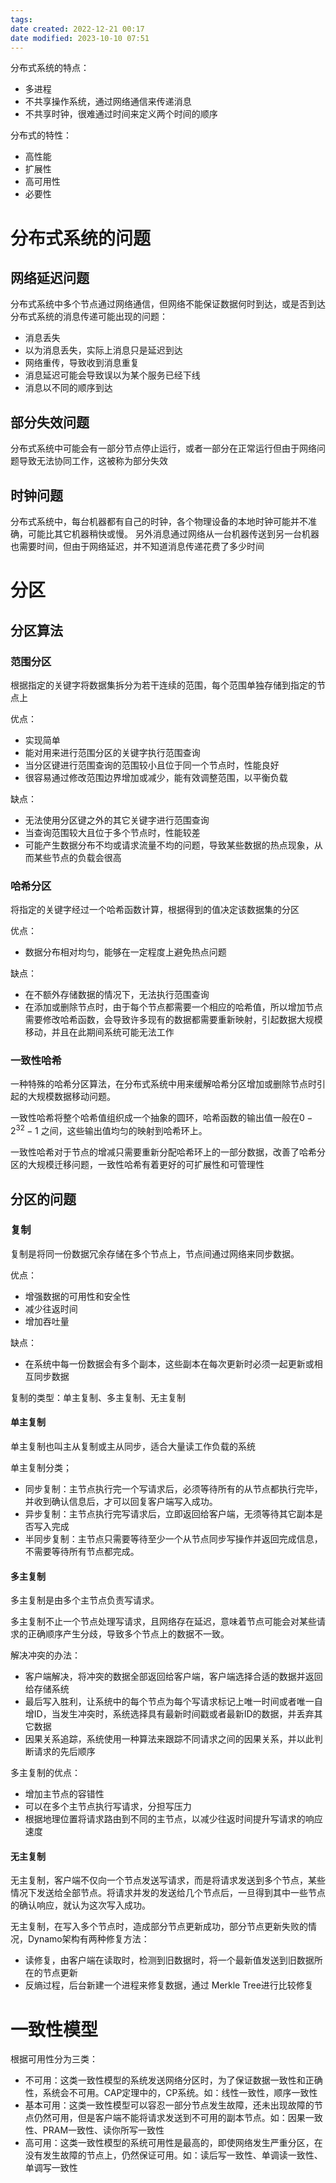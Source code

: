 ```yaml
---
tags: 
date created: 2022-12-21 00:17
date modified: 2023-10-10 07:51
---
```

分布式系统的特点：
- 多进程
- 不共享操作系统，通过网络通信来传递消息
- 不共享时钟，很难通过时间来定义两个时间的顺序

分布式的特性：
- 高性能
- 扩展性
- 高可用性
- 必要性

# 分布式系统的问题

## 网络延迟问题

分布式系统中多个节点通过网络通信，但网络不能保证数据何时到达，或是否到达
分布式系统的消息传递可能出现的问题：
- 消息丢失
- 以为消息丢失，实际上消息只是延迟到达
- 网络重传，导致收到消息重复
- 消息延迟可能会导致误以为某个服务已经下线
- 消息以不同的顺序到达

## 部分失效问题

分布式系统中可能会有一部分节点停止运行，或者一部分在正常运行但由于网络问题导致无法协同工作，这被称为部分失效 

## 时钟问题

分布式系统中，每台机器都有自己的时钟，各个物理设备的本地时钟可能并不准确，可能比其它机器稍快或慢。
另外消息通过网络从一台机器传送到另一台机器也需要时间，但由于网络延迟，并不知道消息传递花费了多少时间

# 分区

## 分区算法

### 范围分区

根据指定的关键字将数据集拆分为若干连续的范围，每个范围单独存储到指定的节点上

优点：
- 实现简单
- 能对用来进行范围分区的关键字执行范围查询
- 当分区键进行范围查询的范围较小且位于同一个节点时，性能良好
- 很容易通过修改范围边界增加或减少，能有效调整范围，以平衡负载

缺点：
- 无法使用分区键之外的其它关键字进行范围查询
- 当查询范围较大且位于多个节点时，性能较差
- 可能产生数据分布不均或请求流量不均的问题，导致某些数据的热点现象，从而某些节点的负载会很高

### 哈希分区

将指定的关键字经过一个哈希函数计算，根据得到的值决定该数据集的分区

优点：
- 数据分布相对均匀，能够在一定程度上避免热点问题

缺点：
- 在不额外存储数据的情况下，无法执行范围查询
- 在添加或删除节点时，由于每个节点都需要一个相应的哈希值，所以增加节点需要修改哈希函数，会导致许多现有的数据都需要重新映射，引起数据大规模移动，并且在此期间系统可能无法工作

### 一致性哈希

一种特殊的哈希分区算法，在分布式系统中用来缓解哈希分区增加或删除节点时引起的大规模数据移动问题。

一致性哈希将整个哈希值组织成一个抽象的圆环，哈希函数的输出值一般在$0 - 2^{32}-1$ 之间，这些输出值均匀的映射到哈希环上。

一致性哈希对于节点的增减只需要重新分配哈希环上的一部分数据，改善了哈希分区的大规模迁移问题，一致性哈希有着更好的可扩展性和可管理性

## 分区的问题

### 复制

复制是将同一份数据冗余存储在多个节点上，节点间通过网络来同步数据。

优点：
- 增强数据的可用性和安全性
- 减少往返时间
- 增加吞吐量

缺点：
- 在系统中每一份数据会有多个副本，这些副本在每次更新时必须一起更新或相互同步数据

复制的类型：单主复制、多主复制、无主复制

#### 单主复制

单主复制也叫主从复制或主从同步，适合大量读工作负载的系统

单主复制分类；
- 同步复制：主节点执行完一个写请求后，必须等待所有的从节点都执行完毕，并收到确认信息后，才可以回复客户端写入成功。
- 异步复制：主节点执行完写请求后，立即返回给客户端，无须等待其它副本是否写入完成
- 半同步复制：主节点只需要等待至少一个从节点同步写操作并返回完成信息，不需要等待所有节点都完成。

#### 多主复制

多主复制是由多个主节点负责写请求。

多主复制不止一个节点处理写请求，且网络存在延迟，意味着节点可能会对某些请求的正确顺序产生分歧，导致多个节点上的数据不一致。

解决冲突的办法：
- 客户端解决，将冲突的数据全部返回给客户端，客户端选择合适的数据并返回给存储系统
- 最后写入胜利，让系统中的每个节点为每个写请求标记上唯一时间或者唯一自增ID，当发生冲突时，系统选择具有最新时间戳或者最新ID的数据，并丢弃其它数据
- 因果关系追踪，系统使用一种算法来跟踪不同请求之间的因果关系，并以此判断请求的先后顺序

多主复制的优点：
- 增加主节点的容错性
- 可以在多个主节点执行写请求，分担写压力
- 根据地理位置将请求路由到不同的主节点，以减少往返时间提升写请求的响应速度

#### 无主复制

无主复制，客户端不仅向一个节点发送写请求，而是将请求发送到多个节点，某些情况下发送给全部节点。将请求并发的发送给几个节点后，一旦得到其中一些节点的确认响应，就认为这次写入成功。

无主复制，在写入多个节点时，造成部分节点更新成功，部分节点更新失败的情况，Dynamo架构有两种修复方法：
- 读修复，由客户端在读取时，检测到旧数据时，将一个最新值发送到旧数据所在的节点更新
- 反熵过程，后台新建一个进程来修复数据，通过 Merkle Tree进行比较修复

# 一致性模型

根据可用性分为三类：
- 不可用：这类一致性模型的系统发送网络分区时，为了保证数据一致性和正确性，系统会不可用。CAP定理中的，CP系统。如：线性一致性，顺序一致性
- 基本可用：这类一致性模型可以容忍一部分节点发生故障，还未出现故障的节点仍然可用，但是客户端不能将请求发送到不可用的副本节点。如：因果一致性、PRAM一致性、读你所写一致性
- 高可用：这类一致性模型的系统可用性是最高的，即使网络发生严重分区，在没有发生故障的节点上，仍然保证可用。如：读后写一致性、单调读一致性、单调写一致性